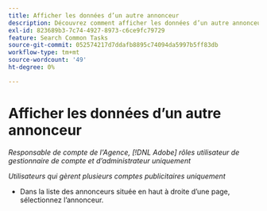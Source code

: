 ```yaml
---
title: Afficher les données d’un autre annonceur
description: Découvrez comment afficher les données d’un autre annonceur.
exl-id: 823689b3-7c74-4927-8973-c6ce9fc79729
feature: Search Common Tasks
source-git-commit: 052574217d7ddafb8895c74094da5997b5ff83db
workflow-type: tm+mt
source-wordcount: '49'
ht-degree: 0%

---
```


# Afficher les données d’un autre annonceur

*Responsable de compte de l&#39;Agence, [!DNL Adobe] rôles utilisateur de gestionnaire de compte et d’administrateur uniquement*

*Utilisateurs qui gèrent plusieurs comptes publicitaires uniquement*

* Dans la liste des annonceurs située en haut à droite d’une page, sélectionnez l’annonceur.
